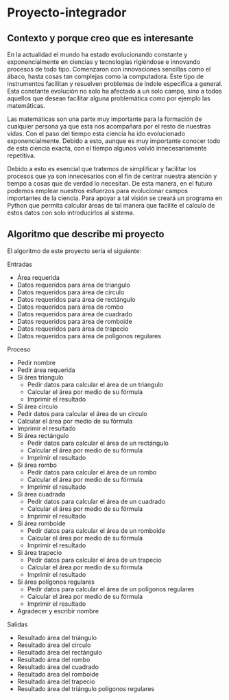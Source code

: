 # Proyecto-integrador

## Contexto y porque creo que es interesante

En la actualidad el mundo ha estado evolucionando constante y exponencialmente en ciencias y tecnologías rigiéndose e innovando procesos de todo tipo. Comenzaron con innovaciones sencillas como el ábaco, hasta cosas tan complejas como la computadora. Este tipo de instrumentos facilitan y resuelven problemas de índole especifica a general. Esta constante evolución no solo ha afectado a un solo campo, sino a todos aquellos que desean facilitar alguna problemática como por ejemplo las matemáticas. 

Las matemáticas son una parte muy importante para la formación de cualquier persona ya que esta nos acompañara por el resto de nuestras vidas. Con el paso del tiempo esta ciencia ha ido evolucionado exponencialmente. Debido a esto, aunque es muy importante conocer todo de esta ciencia exacta, con el tiempo algunos volvió innecesariamente repetitiva. 

Debido a esto es esencial que tratemos de simplificar y facilitar los procesos que ya son innecesarios con el fin de centrar nuestra atención y tiempo a cosas que de verdad lo necesitan. De esta manera, en el futuro podemos emplear nuestros esfuerzos para evolucionar campos importantes de la ciencia. 
Para apoyar a tal visión se creará un programa en Python que permita calcular áreas de tal manera que facilite el calculo de estos datos con solo introducirlos al sistema. 

## Algoritmo que describe mi proyecto 

El algoritmo de este proyecto sería el siguiente: 

Entradas

- Área requerida 
- Datos requeridos para área de triangulo 
- Datos requeridos para área de circulo 
- Datos requeridos para área de rectángulo 
- Datos requeridos para área de rombo 
- Datos requeridos para área de cuadrado
- Datos requeridos para área de romboide 
- Datos requeridos para área de trapecio 
- Datos requeridos para área de polígonos regulares	

Proceso

- Pedir nombre
- Pedir área requerida 
- Si área triangulo 
  - Pedir datos para calcular el área de un triangulo 
  - Calcular el área por medio de su fórmula
  - Imprimir el resultado
-	Si área circulo  
  - Pedir datos para calcular el área de un circulo  
  - Calcular el área por medio de su fórmula
  - Imprimir el resultado
- Si área rectángulo
  - Pedir datos para calcular el área de un rectángulo
  - Calcular el área por medio de su fórmula
  - Imprimir el resultado
- Si área rombo
  - Pedir datos para calcular el área de un rombo
  - Calcular el área por medio de su fórmula
  - Imprimir el resultado
- Si área cuadrada
  - Pedir datos para calcular el área de un cuadrado
  - Calcular el área por medio de su fórmula
  - Imprimir el resultado
- Si área romboide
  - Pedir datos para calcular el área de un romboide
  - Calcular el área por medio de su fórmula
  - Imprimir el resultado
- Si área trapecio
  - Pedir datos para calcular el área de un trapecio
  - Calcular el área por medio de su fórmula
  - Imprimir el resultado
- Si área polígonos regulares
  - Pedir datos para calcular el área de un polígonos regulares
  - Calcular el área por medio de su fórmula
  - Imprimir el resultado
- Agradecer y escribir nombre

Salidas

- Resultado área del triángulo 
- Resultado área del circulo
- Resultado área del rectángulo
- Resultado área del rombo
- Resultado área del cuadrado
- Resultado área del romboide
- Resultado área del trapecio
- Resultado área del triángulo polígonos regulares 

